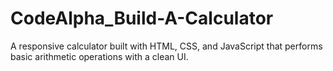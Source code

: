 # CodeAlpha_Build-A-Calculator
A responsive calculator built with HTML, CSS, and JavaScript that performs basic arithmetic operations with a clean UI.
